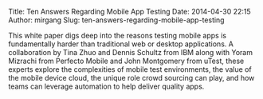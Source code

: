 Title: Ten Answers Regarding Mobile App Testing
Date: 2014-04-30 22:15
Author: mirgang
Slug: ten-answers-regarding-mobile-app-testing

<div
class="field field-name-body field-type-text-with-summary field-label-hidden">

<div class="field-items">

<div class="field-item even">

This white paper digs deep into the reasons testing mobile apps is
fundamentally harder than traditional web or desktop applications. A
collaboration by Tina Zhuo and Dennis Schultz from IBM along with Yoram
Mizrachi from Perfecto Mobile and John Montgomery from uTest, these
experts explore the complexities of mobile test environments, the value
of the mobile device cloud, the unique role crowd sourcing can play, and
how teams can leverage automation to help deliver quality apps.

</p>
<p>

</div>

</div>

</div>

</p>

